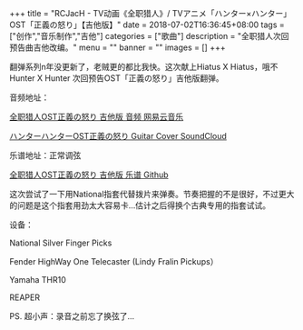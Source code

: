 +++
title =  "RCJacH - TV动画《全职猎人》/ TVアニメ「ハンター×ハンター」OST「正義の怒り」【吉他版】"
date = 2018-07-02T16:36:45+08:00
tags = ["创作","音乐制作","吉他"]
categories = ["歌曲"]
description = "全职猎人次回预告曲吉他改编。"
menu = ""
banner = ""
images = []
+++

翻弹系列n年没更新了，老贼更的都比我快。这次献上Hiatus X Hiatus，哦不 Hunter X Hunter 次回预告OST「正義の怒り」吉他版翻弹。

音频地址：

[全职猎人OST正義の怒り 吉他版 音频 网易云音乐](http://music.163.com/#/song?id=863984332)

[ハンターハンターOST正義の怒り Guitar Cover SoundCloud](https://soundcloud.com/rcjach/hunter-x-hunter-seigi-no-ikari-guitar-cover)


乐谱地址：正常调弦

[全职猎人OST正義の怒り 吉他版 乐谱 Github](https://github.com/RCJacH/RCGuitarCoverScores/blob/master/HXH-Seigi-no-Ikari_Score.pdf)



这次尝试了一下用National指套代替拨片来弹奏。节奏把握的不是很好，不过更大的问题是这个指套用劲太大容易卡...估计之后得换个古典专用的指套试试。


设备：

National Silver Finger Picks

Fender HighWay One Telecaster (Lindy Fralin Pickups）

Yamaha THR10

REAPER





PS. 超小声：录音之前忘了换弦了...